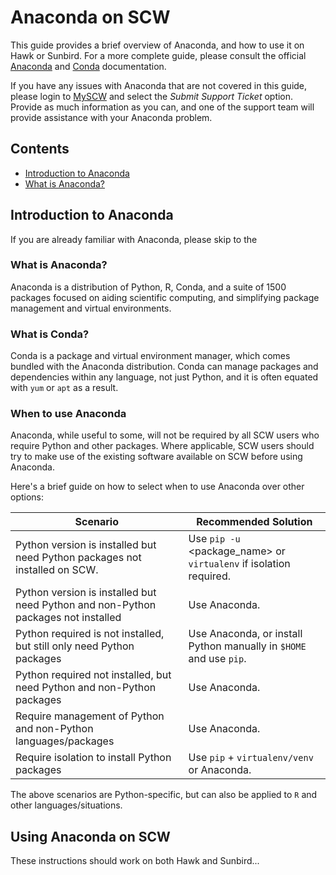 # Anaconda on SCW

This guide provides a brief overview of Anaconda, and how to use it on Hawk or Sunbird. For a more complete guide, please consult the official [Anaconda](https://docs.anaconda.com/) and [Conda](https://conda.io/projects/conda/en/latest/user-guide/index.html) documentation.

If you have any issues with Anaconda that are not covered in this guide, please login to [MySCW](https://scw.bangor.ac.uk/en/) and select the *Submit Support Ticket* option.  Provide as much information as you can, and one of the support team will provide assistance with your Anaconda problem.

## Contents
  - [Introduction to Anaconda](#introduction-to-anaconda)
   - [What is Anaconda?](##what-is-anaconda?)

## Introduction to Anaconda

If you are already familiar with Anaconda, please skip to the

### What is Anaconda?

Anaconda is a distribution of Python, R, Conda, and a suite of 1500 packages focused on aiding scientific computing, and simplifying package management and virtual environments.

### What is Conda?

Conda is a package and virtual environment manager, which comes bundled with the Anaconda distribution.  Conda can manage packages and dependencies within any language, not just Python, and it is often equated with `yum` or `apt` as a result.

### When to use Anaconda

Anaconda, while useful to some, will not be required by all SCW users who require Python and other packages.  Where applicable, SCW users should try to make use of the existing software available on SCW before using Anaconda.

Here's a brief guide on how to select when to use Anaconda over other options:

| Scenario | Recommended Solution |
| -------- | -------------------- |
| Python version is installed but need Python packages not installed on SCW. | Use `pip -u` <package_name> or `virtualenv` if isolation required. |
| Python version is installed but need Python and non-Python packages not installed | Use Anaconda. |
| Python required is not installed, but still only need Python packages | Use Anaconda, or install Python manually in `$HOME` and use `pip`. |
| Python required not installed, but need Python and non-Python packages | Use Anaconda. |
| Require management of Python and non-Python languages/packages | Use Anaconda. |
| Require isolation to install Python packages | Use `pip` + `virtualenv/venv` or Anaconda. |

The above scenarios are Python-specific, but can also be applied to `R` and other languages/situations.

## Using Anaconda on SCW

These instructions should work on both Hawk and Sunbird...

###

##
###

##
###
